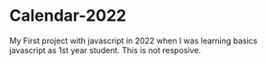 # Calendar-2022
My First project with javascript in 2022 when I was learning basics javascript as 1st year student.
This is not resposive.
